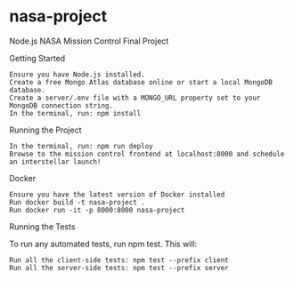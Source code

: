 # nasa-project
Node.js NASA Mission Control Final Project 

Getting Started

    Ensure you have Node.js installed.
    Create a free Mongo Atlas database online or start a local MongoDB database.
    Create a server/.env file with a MONGO_URL property set to your MongoDB connection string.
    In the terminal, run: npm install

Running the Project

    In the terminal, run: npm run deploy
    Browse to the mission control frontend at localhost:8000 and schedule an interstellar launch!

Docker

    Ensure you have the latest version of Docker installed
    Run docker build -t nasa-project .
    Run docker run -it -p 8000:8000 nasa-project

Running the Tests

To run any automated tests, run npm test. This will:

    Run all the client-side tests: npm test --prefix client
    Run all the server-side tests: npm test --prefix server
